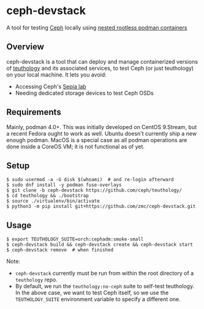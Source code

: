 # ceph-devstack
A tool for testing [Ceph](https://github.com/ceph/ceph) locally using [nested rootless podman containers](https://www.redhat.com/sysadmin/podman-inside-container)


## Overview
ceph-devstack is a tool that can deploy and manage containerized versions of [teuthology](https://github.com/ceph/teuthology) and its associated services, to test Ceph (or just teuthology) on your local machine. It lets you avoid:

- Accessing Ceph's [Sepia lab](https://wiki.sepia.ceph.com/)
- Needing dedicated storage devices to test Ceph OSDs

## Requirements
Mainly, podman 4.0+. This was initially developed on CentOS 9.Stream, but a recent Fedora ought to work as well. Ubuntu doesn't currently ship a new enough podman.
MacOS is a special case as all podman operations are done inside a CoreOS VM; it is not functional as of yet.

## Setup

    $ sudo usermod -a -G disk $(whoami)  # and re-login afterward
    $ sudo dnf install -y podman fuse-overlays
    $ git clone -b ceph-devstack https://github.com/ceph/teuthology/
    $ cd teuthology && ./bootstrap
    $ source ./virtualenv/bin/activate
    $ python3 -m pip install git+https://github.com/zmc/ceph-devstack.git

## Usage

    $ export TEUTHOLOGY_SUITE=orch:cephadm:smoke-small
    $ ceph-devstack build && ceph-devstack create && ceph-devstack start
    $ ceph-devstack remove  # when finished

Note:

- `ceph-devstack` currently must be run from within the root directory of a `teuthology` repo.
- By default, we run the `teuthology:no-ceph` suite to self-test teuthology. In the above case, we want to test Ceph itself, so we use the `TEUTHOLOGY_SUITE` environment variable to specify a different one.
